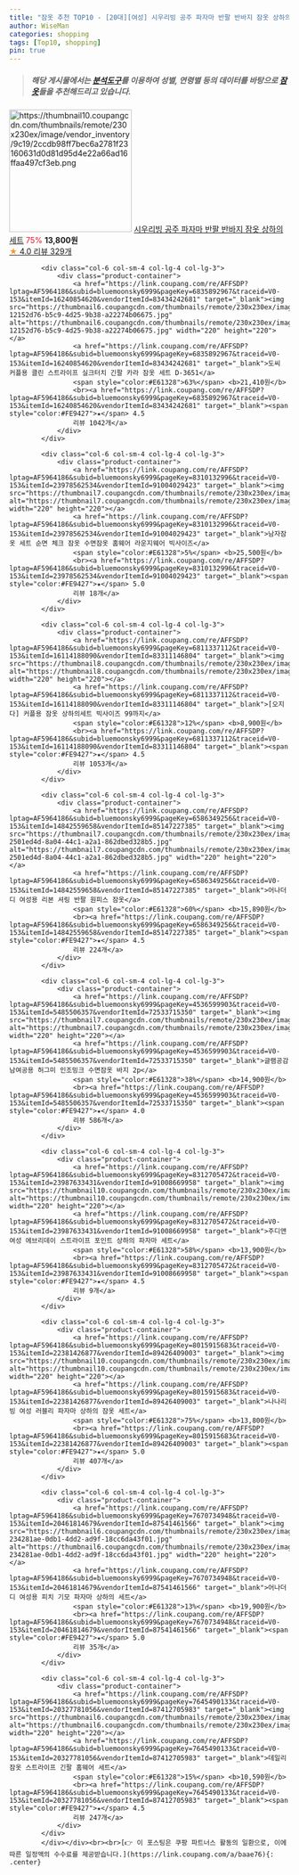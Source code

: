 ```yaml
---
title: "잠옷 추천 TOP10 - [20대][여성] 시우리빙 공주 파자마 반팔 반바지 잠옷 상하의 세트"
author: WiseMan
categories: shopping
tags: [Top10, shopping]
pin: true
---
```


> ##### 해당 게시물에서는 [**분석도구**](https://itemscout.io/)를 이용하여 **성별**, **연령별** 등의 데이터를 바탕으로 [**잠옷**](https://link.coupang.com/a/baae76)들을 추천해드리고 있습니다.
<div class="container"><div class="row">
            <div class="col-6 col-sm-4 col-lg-4 col-lg-3">
                <div class="product-container">
                    <a href="https://link.coupang.com/re/AFFSDP?lptag=AF5964186&subid=bluemoonsky6999&pageKey=6699977294&traceid=V0-153&itemId=15515170524&vendorItemId=82734448132" target="_blank"><img src="https://thumbnail10.coupangcdn.com/thumbnails/remote/230x230ex/image/vendor_inventory/9c19/2ccdb98ff7bec6a2781f23160631d0d81d95d4e22a66ad16ffaa497cf3eb.png" alt="https://thumbnail10.coupangcdn.com/thumbnails/remote/230x230ex/image/vendor_inventory/9c19/2ccdb98ff7bec6a2781f23160631d0d81d95d4e22a66ad16ffaa497cf3eb.png" width="220" height="220"></a>
                    <a href="https://link.coupang.com/re/AFFSDP?lptag=AF5964186&subid=bluemoonsky6999&pageKey=6699977294&traceid=V0-153&itemId=15515170524&vendorItemId=82734448132" target="_blank">시우리빙 공주 파자마 반팔 반바지 잠옷 상하의 세트</a>
                    <span style="color:#E61328">75%</span> <b>13,800원</b>
                    <br><a href="https://link.coupang.com/re/AFFSDP?lptag=AF5964186&subid=bluemoonsky6999&pageKey=6699977294&traceid=V0-153&itemId=15515170524&vendorItemId=82734448132" target="_blank"><span style="color:#FE9427">★</span> 4.0
                    리뷰 329개</a>
                </div>
            </div>
            
            <div class="col-6 col-sm-4 col-lg-4 col-lg-3">
                <div class="product-container">
                    <a href="https://link.coupang.com/re/AFFSDP?lptag=AF5964186&subid=bluemoonsky6999&pageKey=6835892967&traceid=V0-153&itemId=16240854620&vendorItemId=83434242681" target="_blank"><img src="https://thumbnail6.coupangcdn.com/thumbnails/remote/230x230ex/image/retail/images/6351846101207436-12152d76-b5c9-4d25-9b38-a22274b06675.jpg" alt="https://thumbnail6.coupangcdn.com/thumbnails/remote/230x230ex/image/retail/images/6351846101207436-12152d76-b5c9-4d25-9b38-a22274b06675.jpg" width="220" height="220"></a>
                    <a href="https://link.coupang.com/re/AFFSDP?lptag=AF5964186&subid=bluemoonsky6999&pageKey=6835892967&traceid=V0-153&itemId=16240854620&vendorItemId=83434242681" target="_blank">도씨 커플용 클린 스트라이프 실크터치 긴팔 카라 잠옷 세트 D-3651</a>
                    <span style="color:#E61328">63%</span> <b>21,410원</b>
                    <br><a href="https://link.coupang.com/re/AFFSDP?lptag=AF5964186&subid=bluemoonsky6999&pageKey=6835892967&traceid=V0-153&itemId=16240854620&vendorItemId=83434242681" target="_blank"><span style="color:#FE9427">★</span> 4.5
                    리뷰 1042개</a>
                </div>
            </div>
            
            <div class="col-6 col-sm-4 col-lg-4 col-lg-3">
                <div class="product-container">
                    <a href="https://link.coupang.com/re/AFFSDP?lptag=AF5964186&subid=bluemoonsky6999&pageKey=8310132996&traceid=V0-153&itemId=23978562534&vendorItemId=91004029423" target="_blank"><img src="https://thumbnail7.coupangcdn.com/thumbnails/remote/230x230ex/image/vendor_inventory/74c8/daa519955d4785bd4bac8a103328547bd51d8f93f6a80afaab5351c2d01c.jpg" alt="https://thumbnail7.coupangcdn.com/thumbnails/remote/230x230ex/image/vendor_inventory/74c8/daa519955d4785bd4bac8a103328547bd51d8f93f6a80afaab5351c2d01c.jpg" width="220" height="220"></a>
                    <a href="https://link.coupang.com/re/AFFSDP?lptag=AF5964186&subid=bluemoonsky6999&pageKey=8310132996&traceid=V0-153&itemId=23978562534&vendorItemId=91004029423" target="_blank">남자잠옷 세트 순면 체크 잠옷 수면잠옷 홈웨어 라운지웨어 빅사이즈</a>
                    <span style="color:#E61328">5%</span> <b>25,500원</b>
                    <br><a href="https://link.coupang.com/re/AFFSDP?lptag=AF5964186&subid=bluemoonsky6999&pageKey=8310132996&traceid=V0-153&itemId=23978562534&vendorItemId=91004029423" target="_blank"><span style="color:#FE9427">★</span> 5.0
                    리뷰 18개</a>
                </div>
            </div>
            
            <div class="col-6 col-sm-4 col-lg-4 col-lg-3">
                <div class="product-container">
                    <a href="https://link.coupang.com/re/AFFSDP?lptag=AF5964186&subid=bluemoonsky6999&pageKey=6811337112&traceid=V0-153&itemId=16114188090&vendorItemId=83311146804" target="_blank"><img src="https://thumbnail8.coupangcdn.com/thumbnails/remote/230x230ex/image/vendor_inventory/7b6c/29af10114fa10b9a6aee8b1cf6ccdaaf8929d8a9718de8b0b7700c1a3687.jpg" alt="https://thumbnail8.coupangcdn.com/thumbnails/remote/230x230ex/image/vendor_inventory/7b6c/29af10114fa10b9a6aee8b1cf6ccdaaf8929d8a9718de8b0b7700c1a3687.jpg" width="220" height="220"></a>
                    <a href="https://link.coupang.com/re/AFFSDP?lptag=AF5964186&subid=bluemoonsky6999&pageKey=6811337112&traceid=V0-153&itemId=16114188090&vendorItemId=83311146804" target="_blank">[오지다] 커플용 잠옷 상하의세트 빅사이즈 99까지</a>
                    <span style="color:#E61328">12%</span> <b>8,900원</b>
                    <br><a href="https://link.coupang.com/re/AFFSDP?lptag=AF5964186&subid=bluemoonsky6999&pageKey=6811337112&traceid=V0-153&itemId=16114188090&vendorItemId=83311146804" target="_blank"><span style="color:#FE9427">★</span> 4.5
                    리뷰 1053개</a>
                </div>
            </div>
            
            <div class="col-6 col-sm-4 col-lg-4 col-lg-3">
                <div class="product-container">
                    <a href="https://link.coupang.com/re/AFFSDP?lptag=AF5964186&subid=bluemoonsky6999&pageKey=6586349256&traceid=V0-153&itemId=14842559658&vendorItemId=85147227385" target="_blank"><img src="https://thumbnail7.coupangcdn.com/thumbnails/remote/230x230ex/image/retail/images/1207189571286436-2501ed4d-8a04-44c1-a2a1-862dbed328b5.jpg" alt="https://thumbnail7.coupangcdn.com/thumbnails/remote/230x230ex/image/retail/images/1207189571286436-2501ed4d-8a04-44c1-a2a1-862dbed328b5.jpg" width="220" height="220"></a>
                    <a href="https://link.coupang.com/re/AFFSDP?lptag=AF5964186&subid=bluemoonsky6999&pageKey=6586349256&traceid=V0-153&itemId=14842559658&vendorItemId=85147227385" target="_blank">어나더디 여성용 리본 셔링 반팔 원피스 잠옷</a>
                    <span style="color:#E61328">60%</span> <b>15,890원</b>
                    <br><a href="https://link.coupang.com/re/AFFSDP?lptag=AF5964186&subid=bluemoonsky6999&pageKey=6586349256&traceid=V0-153&itemId=14842559658&vendorItemId=85147227385" target="_blank"><span style="color:#FE9427">★</span> 4.5
                    리뷰 224개</a>
                </div>
            </div>
            
            <div class="col-6 col-sm-4 col-lg-4 col-lg-3">
                <div class="product-container">
                    <a href="https://link.coupang.com/re/AFFSDP?lptag=AF5964186&subid=bluemoonsky6999&pageKey=4536599903&traceid=V0-153&itemId=5485506357&vendorItemId=72533715350" target="_blank"><img src="https://thumbnail7.coupangcdn.com/thumbnails/remote/230x230ex/image/rs_quotation_api/gfxlah38/586859620e4745e09a7d4097ea4ed845.jpg" alt="https://thumbnail7.coupangcdn.com/thumbnails/remote/230x230ex/image/rs_quotation_api/gfxlah38/586859620e4745e09a7d4097ea4ed845.jpg" width="220" height="220"></a>
                    <a href="https://link.coupang.com/re/AFFSDP?lptag=AF5964186&subid=bluemoonsky6999&pageKey=4536599903&traceid=V0-153&itemId=5485506357&vendorItemId=72533715350" target="_blank">글램공감 남여공용 허그미 인조밍크 수면잠옷 바지 2p</a>
                    <span style="color:#E61328">38%</span> <b>14,900원</b>
                    <br><a href="https://link.coupang.com/re/AFFSDP?lptag=AF5964186&subid=bluemoonsky6999&pageKey=4536599903&traceid=V0-153&itemId=5485506357&vendorItemId=72533715350" target="_blank"><span style="color:#FE9427">★</span> 4.0
                    리뷰 586개</a>
                </div>
            </div>
            
            <div class="col-6 col-sm-4 col-lg-4 col-lg-3">
                <div class="product-container">
                    <a href="https://link.coupang.com/re/AFFSDP?lptag=AF5964186&subid=bluemoonsky6999&pageKey=8312705472&traceid=V0-153&itemId=23987633431&vendorItemId=91008669958" target="_blank"><img src="https://thumbnail10.coupangcdn.com/thumbnails/remote/230x230ex/image/vendor_inventory/3993/5a1efb8da3b2f784100bbde79048718931f143a6922eee88d40bd5cbfcee.jpg" alt="https://thumbnail10.coupangcdn.com/thumbnails/remote/230x230ex/image/vendor_inventory/3993/5a1efb8da3b2f784100bbde79048718931f143a6922eee88d40bd5cbfcee.jpg" width="220" height="220"></a>
                    <a href="https://link.coupang.com/re/AFFSDP?lptag=AF5964186&subid=bluemoonsky6999&pageKey=8312705472&traceid=V0-153&itemId=23987633431&vendorItemId=91008669958" target="_blank">주디앤 여성 에브리데이 스트라이프 포인트 상하의 파자마 세트</a>
                    <span style="color:#E61328">58%</span> <b>13,900원</b>
                    <br><a href="https://link.coupang.com/re/AFFSDP?lptag=AF5964186&subid=bluemoonsky6999&pageKey=8312705472&traceid=V0-153&itemId=23987633431&vendorItemId=91008669958" target="_blank"><span style="color:#FE9427">★</span> 4.5
                    리뷰 9개</a>
                </div>
            </div>
            
            <div class="col-6 col-sm-4 col-lg-4 col-lg-3">
                <div class="product-container">
                    <a href="https://link.coupang.com/re/AFFSDP?lptag=AF5964186&subid=bluemoonsky6999&pageKey=8015915683&traceid=V0-153&itemId=22381426877&vendorItemId=89426409003" target="_blank"><img src="https://thumbnail10.coupangcdn.com/thumbnails/remote/230x230ex/image/vendor_inventory/d17e/18af069d66ecafc5b658d2be6fa812b0af3b53ad7fcdd506dc3a7960d71c.jpg" alt="https://thumbnail10.coupangcdn.com/thumbnails/remote/230x230ex/image/vendor_inventory/d17e/18af069d66ecafc5b658d2be6fa812b0af3b53ad7fcdd506dc3a7960d71c.jpg" width="220" height="220"></a>
                    <a href="https://link.coupang.com/re/AFFSDP?lptag=AF5964186&subid=bluemoonsky6999&pageKey=8015915683&traceid=V0-153&itemId=22381426877&vendorItemId=89426409003" target="_blank">나나리빙 여성 러블리 파자마 상하의 잠옷 세트</a>
                    <span style="color:#E61328">75%</span> <b>13,800원</b>
                    <br><a href="https://link.coupang.com/re/AFFSDP?lptag=AF5964186&subid=bluemoonsky6999&pageKey=8015915683&traceid=V0-153&itemId=22381426877&vendorItemId=89426409003" target="_blank"><span style="color:#FE9427">★</span> 5.0
                    리뷰 407개</a>
                </div>
            </div>
            
            <div class="col-6 col-sm-4 col-lg-4 col-lg-3">
                <div class="product-container">
                    <a href="https://link.coupang.com/re/AFFSDP?lptag=AF5964186&subid=bluemoonsky6999&pageKey=7670734948&traceid=V0-153&itemId=20461814679&vendorItemId=87541461566" target="_blank"><img src="https://thumbnail6.coupangcdn.com/thumbnails/remote/230x230ex/image/retail/images/5453530266377321-234281ae-0db1-4dd2-ad9f-18cc6da43f01.jpg" alt="https://thumbnail6.coupangcdn.com/thumbnails/remote/230x230ex/image/retail/images/5453530266377321-234281ae-0db1-4dd2-ad9f-18cc6da43f01.jpg" width="220" height="220"></a>
                    <a href="https://link.coupang.com/re/AFFSDP?lptag=AF5964186&subid=bluemoonsky6999&pageKey=7670734948&traceid=V0-153&itemId=20461814679&vendorItemId=87541461566" target="_blank">어나더디 여성용 피치 기모 파자마 상하의 세트</a>
                    <span style="color:#E61328">13%</span> <b>19,900원</b>
                    <br><a href="https://link.coupang.com/re/AFFSDP?lptag=AF5964186&subid=bluemoonsky6999&pageKey=7670734948&traceid=V0-153&itemId=20461814679&vendorItemId=87541461566" target="_blank"><span style="color:#FE9427">★</span> 5.0
                    리뷰 35개</a>
                </div>
            </div>
            
            <div class="col-6 col-sm-4 col-lg-4 col-lg-3">
                <div class="product-container">
                    <a href="https://link.coupang.com/re/AFFSDP?lptag=AF5964186&subid=bluemoonsky6999&pageKey=7645490133&traceid=V0-153&itemId=20327781056&vendorItemId=87412705983" target="_blank"><img src="https://thumbnail6.coupangcdn.com/thumbnails/remote/230x230ex/image/vendor_inventory/8cee/2e33d0f860a0c5a43fea965698d701479867a7a03f295e2a179b42356922.jpg" alt="https://thumbnail6.coupangcdn.com/thumbnails/remote/230x230ex/image/vendor_inventory/8cee/2e33d0f860a0c5a43fea965698d701479867a7a03f295e2a179b42356922.jpg" width="220" height="220"></a>
                    <a href="https://link.coupang.com/re/AFFSDP?lptag=AF5964186&subid=bluemoonsky6999&pageKey=7645490133&traceid=V0-153&itemId=20327781056&vendorItemId=87412705983" target="_blank">데일리 잠옷 스트라이프 긴팔 홈웨어 세트</a>
                    <span style="color:#E61328">15%</span> <b>10,590원</b>
                    <br><a href="https://link.coupang.com/re/AFFSDP?lptag=AF5964186&subid=bluemoonsky6999&pageKey=7645490133&traceid=V0-153&itemId=20327781056&vendorItemId=87412705983" target="_blank"><span style="color:#FE9427">★</span> 4.5
                    리뷰 247개</a>
                </div>
            </div>
            </div></div><br><br>[👉 이 포스팅은 쿠팡 파트너스 활동의 일환으로, 이에 따른 일정액의 수수료를 제공받습니다.](https://link.coupang.com/a/baae76){: .center}